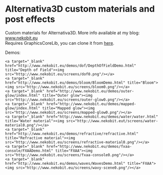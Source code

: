 Alternativa3D custom materials and post effects
===============================================

Custom materials for Alternativa3D. More info available at my blog: www.nekobit.eu
<br />
Requires GraphicsCoreLib, you can clone it from <a href="https://github.com/thibaultimbert/graphicscorelib">here</a>.

Demos:

<div>
		
	<a target="_blank" href="http://www.nekobit.eu/demos/dof/DepthOfFieldDemo.html" title="Depth of Field"><img src="http://www.nekobit.eu/screens/dof0.png"/></a>
	<a target="_blank" href="http://www.nekobit.eu/demos/bloom/BloomDemo.html" title="Bloom"><img src="http://www.nekobit.eu/screens/bloom0.png"/></a>
	<a target="_blank" href="http://www.nekobit.eu/demos/outer-glow/index.html" title="Outer glow"><img src="http://www.nekobit.eu/screens/outer-glow0.png"/></a>
	<a target="_blank" href="http://www.nekobit.eu/demos/mapped-glow/index.html" title="Mapped glow"><img src="http://www.nekobit.eu/screens/mapped-glow0.png"/></a>
	<a target="_blank" href="http://www.nekobit.eu/demos/water/water.html" title="Water material"><img src="http://www.nekobit.eut/screens/water-material0.png"/></a>
	<a target="_blank" href="http://www.nekobit.eu/demos/refractive/refractive.html" title="Refractive material"><img src="http://www.nekobit.eu/screens/refractive-material0.png"/></a>
	<a target="_blank" href="http://www.nekobit.eu/demos/fxaa-console/FXAADemo.html" title="FXAA"><img src="http://www.nekobit.eu/screens/fxaa-console0.png"/></a>
	<a target="_blank" href="http://www.nekobit.eu/demos/waves/WavesDemo.html" title="FXAA"><img src="http://www.nekobit.eu/screens/wavy-scene0.png"/></a>

</div>

